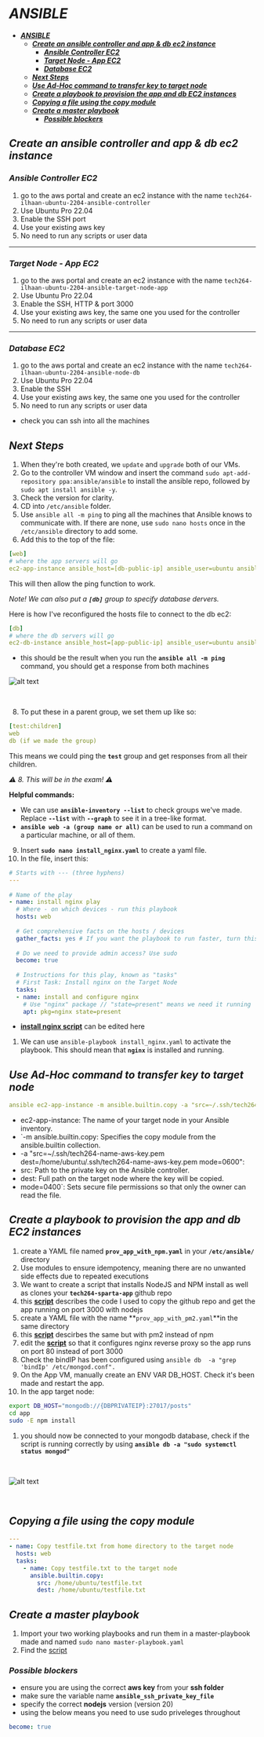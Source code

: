 # ***ANSIBLE***
- [***ANSIBLE***](#ansible)
  - [***Create an ansible controller and app \& db ec2 instance***](#create-an-ansible-controller-and-app--db-ec2-instance)
    - [***Ansible Controller EC2***](#ansible-controller-ec2)
    - [***Target Node -  App EC2***](#target-node----app-ec2)
    - [***Database EC2***](#database-ec2)
  - [***Next Steps***](#next-steps)
  - [***Use Ad-Hoc command to transfer key to target node***](#use-ad-hoc-command-to-transfer-key-to-target-node)
  - [***Create a playbook to provision the app and db EC2 instances***](#create-a-playbook-to-provision-the-app-and-db-ec2-instances)
  - [***Copying a file using the copy module***](#copying-a-file-using-the-copy-module)
  - [***Create a master playbook***](#create-a-master-playbook)
    - [***Possible blockers***](#possible-blockers)

## ***Create an ansible controller and app & db ec2 instance***
### ***Ansible Controller EC2***
1. go to the aws portal and create an ec2 instance with the name `tech264-ilhaan-ubuntu-2204-ansible-controller`
2. Use Ubuntu Pro 22.04 
3. Enable the SSH port
4. Use your existing aws key
5. No need to run any scripts or user data
---
### ***Target Node -  App EC2***
1. go to the aws portal and create an ec2 instance with the name `tech264-ilhaan-ubuntu-2204-ansible-target-node-app`
2. Use Ubuntu Pro 22.04 
3. Enable the SSH, HTTP & port 3000
4. Use your existing aws key, the same one you used for the controller
5. No need to run any scripts or user data
---
### ***Database EC2***
1. go to the aws portal and create an ec2 instance with the name `tech264-ilhaan-ubuntu-2204-ansible-node-db`
2. Use Ubuntu Pro 22.04 
3. Enable the SSH
4. Use your existing aws key, the same one you used for the controller
5. No need to run any scripts or user data

- check you can ssh into all the machines

## ***Next Steps***
 
1. When they're both created, we `update` and `upgrade` both of our VMs.
2. Go to the controller VM window and insert the command `sudo apt-add-repository ppa:ansible/ansible` to install the ansible repo, followed by `sudo apt install ansible -y`.
3. Check the version for clarity.
4. CD into `/etc/ansible` folder.
5. Use `ansible all -m ping` to ping all the machines that Ansible knows to communicate with. If there are none, use `sudo nano hosts` once in the `/etc/ansible` directory to add some.
6. Add this to the top of the file:
 
```yaml
[web]
# where the app servers will go
ec2-app-instance ansible_host=[db-public-ip] ansible_user=ubuntu ansible_ssh_private_key_file=~/.ssh/tech264-name-aws-key.pem
```
This will then allow the ping function to work.
 
*Note! We can also put a ***`[db]`*** group to specify database dervers.*
 

 Here is how I've reconfigured the hosts file to connect to the db ec2:
 ```yaml
[db]
# where the db servers will go
ec2-db-instance ansible_host=[app-public-ip] ansible_user=ubuntu ansible_ssh_private_key_file=~/.ssh/tech264-ilhaan-aws-key.pem
 ```
- this should be the result when you run the **`ansible all -m ping`** command, you should get a response from both machines

![alt text](image.png)

<br>

8. To put these in a parent group, we set them up like so:
 
```yaml
[test:children]
web
db (if we made the group)
```
 
This means we could ping the **`test`** group and get responses from all their children.
 
*⚠️ 8. This will be in the exam! ⚠️*
 
**Helpful commands:**
- We can use **`ansible-inventory --list`** to check groups we've made. Replace **`--list`** with **`--graph`** to see it in a tree-like format.
- **`ansible web -a (group name or all)`** can be used to run a command on a particular machine, or all of them.
 
9. Insert **`sudo nano install_nginx.yaml`** to create a yaml file.
10. In the file, insert this:
 
```yaml
# Starts with --- (three hyphens)
---
 
# Name of the play
- name: install nginx play
  # Where - on which devices - run this playbook
  hosts: web
 
  # Get comprehensive facts on the hosts / devices
  gather_facts: yes # If you want the playbook to run faster, turn this off using "no"
 
  # Do we need to provide admin access? Use sudo
  become: true
 
  # Instructions for this play, known as "tasks"
  # First Task: Install nginx on the Target Node
  tasks:
  - name: install and configure nginx
    # Use "nginx" package // "state=present" means we need it running
    apt: pkg=nginx state=present
```
   - **[install nginx script](./install_nginx.yaml)** can be edited here
1.  We can use `ansible-playbook install_nginx.yaml` to activate the playbook. This should mean that **`nginx`** is installed and running.
  
## ***Use Ad-Hoc command to transfer key to target node***
```yaml
ansible ec2-app-instance -m ansible.builtin.copy -a "src=~/.ssh/tech264-name-aws-key.pem dest=/home/ubuntu/.ssh/tech264-name-aws-key.pem mode=0400"
```

  - ec2-app-instance: The name of your target node in your Ansible inventory. 
  - `-m ansible.builtin.copy: Specifies the copy module from the ansible.builtin collection.
  - -a "src=~/.ssh/tech264-name-aws-key.pem dest=/home/ubuntu/.ssh/tech264-name-aws-key.pem mode=0600":
  - src: Path to the private key on the Ansible controller.
  - dest: Full path on the target node where the key will be copied.
  - mode=0400`: Sets secure file permissions so that only the owner can read the file.


## ***Create a playbook to provision the app and db EC2 instances***

1.  create a YAML file named **`prov_app_with_npm.yaml`** in your **`/etc/ansible/`** directory
2.  Use modules to ensure idempotency, meaning there are no unwanted side effects due to repeated executions
3.  We want to create a script that installs NodeJS and NPM install as well as clones your **`tech264-sparta-app`** github repo
4.  this **[script](./prov_app_with_npm_start.yaml)** describes the code I used to copy the github repo and get the app running on port 3000 with nodejs
5.  create a YAML file with the name **`prov_app_with_pm2.yaml`**in the same directory
6.  this **[script](./prov_app_with_pm2.yaml)** descirbes the same but with pm2 instead of npm
7.  edit the **[script](./configure_nginx.yaml)** so that it configures nginx reverse proxy so the app runs on port 80 instead of port 3000
8.  Check the bindIP has been configured using `ansible db  -a "grep 'bindIp' /etc/mongod.conf".`
9.  On the App VM, manually create an ENV VAR DB_HOST. Check it's been made and restart the app.
10. In the app target node:
```bash
export DB_HOST="mongodb://{DBPRIVATEIP}:27017/posts"
cd app
sudo -E npm install
```
1.  you should now be connected to your mongodb database, check if the script is running correctly by using **`ansible db -a "sudo systemctl status mongod"`**
<br>

![alt text](image-2.png)

<br>

## ***Copying a file using the copy module***
```yaml
---
- name: Copy testfile.txt from home directory to the target node
  hosts: web
  tasks:
    - name: Copy testfile.txt to the target node
      ansible.builtin.copy:
        src: /home/ubuntu/testfile.txt
        dest: /home/ubuntu/testfile.txt
```


## ***Create a master playbook***
1. Import your two working playbooks and run them in a master-playbook made and named `sudo nano master-playbook.yaml`
2. Find the [script](./scripts/master-playbook.yaml)


### ***Possible blockers***
-  ensure you are using the correct **aws key** from your **ssh folder**
- make sure the variable name **`ansible_ssh_private_key_file`**
- specify the correct **nodejs** version (version 20)
- using the below means you need to use sudo priveleges throughout
```yaml
become: true
```
